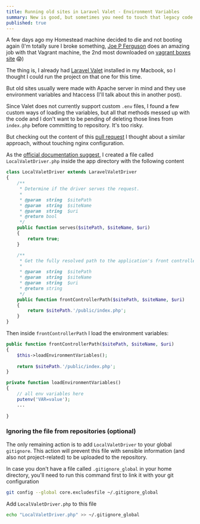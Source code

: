 ```yaml
---
title: Running old sites in Laravel Valet - Environment Variables
summary: New is good, but sometimes you need to touch that legacy code you have nightmares with.
published: true
---
```

A few days ago my Homestead machine decided to die and not booting again (I'm totally sure I broke something, [Joe P Ferguson](https://twitter.com/JoePFerguson) does an amazing job with that Vagrant machine, the 2nd most downloaded on [vagrant boxes site](https://app.vagrantup.com/boxes/search) 😱)

The thing is, I already had [Laravel Valet](https://laravel.com/docs/5.6/valet) installed in my Macbook, so I thought I could run the project on that one for this time.

But old sites usually were made with Apache server in mind and they use environment variables and htaccess (I'll talk about this in another post).

Since Valet does not currently support custom `.env` files, I found a few custom ways of loading the variables, but all that methods messed up with the code and I don't want to be pending of deleting those lines from `index.php` before committing to repository. It's too risky.

But checking out the content of this [pull request](https://github.com/laravel/valet/pull/474) I thought about a similar approach, without touching nginx configuration.

As the [official documentation suggest](https://laravel.com/docs/5.6/valet#custom-valet-drivers), I created a file called `LocalValetDriver.php` inside the app directory with the following content


```php
class LocalValetDriver extends LaravelValetDriver
{
    /**
     * Determine if the driver serves the request.
     *
     * @param  string  $sitePath
     * @param  string  $siteName
     * @param  string  $uri
     * @return bool
     */
    public function serves($sitePath, $siteName, $uri)
    {
        return true;
    }

    /**
     * Get the fully resolved path to the application's front controller.
     *
     * @param  string  $sitePath
     * @param  string  $siteName
     * @param  string  $uri
     * @return string
     */
    public function frontControllerPath($sitePath, $siteName, $uri)
    {
        return $sitePath.'/public/index.php';
    }
}
```



Then inside `frontControllerPath` I load the environment variables:


```php
public function frontControllerPath($sitePath, $siteName, $uri)
{
    $this->loadEnvironmentVariables();
		
    return $sitePath.'/public/index.php';
}

private function loadEnvironmentVariables()
{
	// all env variables here
	putenv('VAR=value');
	...
		
}
```


### Ignoring the file from repositories (optional)
The only remaining action is to add `LocalValetDriver` to your global `gitignore`. This action will prevent this file with sensible information (and also not project-related) to be uploaded to the repository.

In case you don't have a file called `.gitignore_global` in your home directory, you'll need to run this command first to link it with your git configuration

```sh
git config --global core.excludesfile ~/.gitignore_global
```

Add `LocalValetDriver.php` to this file

```sh
echo "LocalValetDriver.php" >> ~/.gitignore_global
```